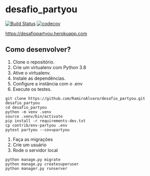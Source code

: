 # desafio_partyou
[![Build Status](https://travis-ci.org/RamiroAlvaro/desafio_partyou.svg?branch=master)](https://travis-ci.org/RamiroAlvaro/desafio_partyou)
[![codecov](https://codecov.io/gh/RamiroAlvaro/desafio_partyou/branch/master/graph/badge.svg)](https://codecov.io/gh/RamiroAlvaro/desafio_partyou)

https://desafiopartyou.herokuapp.com

## Como desenvolver?

1. Clone o repositório.
2. Crie um virtualenv com Python 3.8
3. Ative o virtualenv.
4. Instale as dependências.
5. Configure a instância com o .env
6. Execute os testes.

```console
git clone https://github.com/RamiroAlvaro/desafio_partyou.git desafio_partyou
cd desafio_partyou
python -m venv .venv
source .venv/bin/activate
pip install -r requirements-dev.txt
cp contrib/env-partyou .env
pytest partyou --cov=partyou
```

1. Faça as migrações
2. Crie um usuário
3. Rode o servidor local
```
python manage.py migrate
python manage.py createsuperuser
python manager.py runserver
```